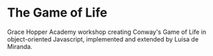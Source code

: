 # The Game of Life

Grace Hopper Academy workshop creating Conway's Game of Life in object-oriented Javascript, implemented and extended by Luisa de Miranda.

